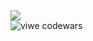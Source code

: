 
  <a href="https://github.com/DIY0R">
      <img src="https://komarev.com/ghpvc/?username=DIY0R&color=13883E">
  </a>
  <br/>

<img src="https://www.codewars.com/users/Diy0R/badges/small" alt="viwe codewars">


<!-- ![my snake](https://raw.githubusercontent.com/DIY0R/DIY0R/output/github-contribution-grid-snake.svg) -->



